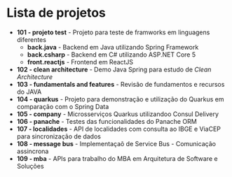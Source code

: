 # Lista de projetos

- **101 - projeto test** - Projeto para teste de framworks em linguagens diferentes
  - **back.java** - Backend em Java utilizando Spring Framework
  - **back.csharp** - Backend em C# utilizando ASP.NET Core 5
  - **front.reactjs** - Frontend em ReactJS
- **102 - clean architecture** - Demo Java Spring para estudo de _Clean Architecture_
- **103 - fundamentals and features** - Revisão de fundamentos e recursos do JAVA
- **104 - quarkus** - Projeto para demonstração e utilização do Quarkus em comparação com o Spring Data
- **105 - company** - Microsserviços Quarkus utilizandoo Consul Delivery
- **106 - panache** - Testes das funcionalidades do Panache ORM
- **107 - localidades** - API de localidades com consulta ao IBGE e ViaCEP para sincronização de dados
- **108 - message bus** - Implementaçaõ de Service Bus - Comunicação assincrona
- **109 - mba** - APIs para trabalho do MBA em Arquitetura de Software e Soluções
